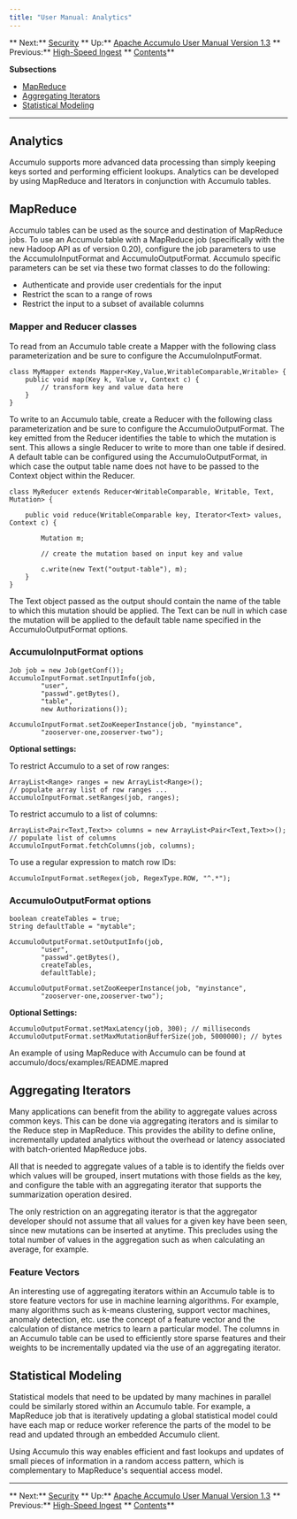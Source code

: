 ```yaml
---
title: "User Manual: Analytics"
---
```


** Next:** [Security][2] ** Up:** [Apache Accumulo User Manual Version 1.3][4] ** Previous:** [High-Speed Ingest][6]   ** [Contents][8]**   
  
<a id="CHILD_LINKS"></a>**Subsections**

* [MapReduce][9]
* [Aggregating Iterators][10]
* [Statistical Modeling][11]

* * *

## <a id="Analytics"></a> Analytics

Accumulo supports more advanced data processing than simply keeping keys sorted and performing efficient lookups. Analytics can be developed by using MapReduce and Iterators in conjunction with Accumulo tables. 

## <a id="MapReduce"></a> MapReduce

Accumulo tables can be used as the source and destination of MapReduce jobs. To use an Accumulo table with a MapReduce job (specifically with the new Hadoop API as of version 0.20), configure the job parameters to use the AccumuloInputFormat and AccumuloOutputFormat. Accumulo specific parameters can be set via these two format classes to do the following: 

* Authenticate and provide user credentials for the input 
* Restrict the scan to a range of rows 
* Restrict the input to a subset of available columns 

### <a id="Mapper_and_Reducer_classes"></a> Mapper and Reducer classes

To read from an Accumulo table create a Mapper with the following class parameterization and be sure to configure the AccumuloInputFormat. 
    
    
    class MyMapper extends Mapper<Key,Value,WritableComparable,Writable> {
        public void map(Key k, Value v, Context c) {
            // transform key and value data here
        }
    }
    

To write to an Accumulo table, create a Reducer with the following class parameterization and be sure to configure the AccumuloOutputFormat. The key emitted from the Reducer identifies the table to which the mutation is sent. This allows a single Reducer to write to more than one table if desired. A default table can be configured using the AccumuloOutputFormat, in which case the output table name does not have to be passed to the Context object within the Reducer. 
    
    
    class MyReducer extends Reducer<WritableComparable, Writable, Text, Mutation> {
    
        public void reduce(WritableComparable key, Iterator<Text> values, Context c) {
            
            Mutation m;
            
            // create the mutation based on input key and value
            
            c.write(new Text("output-table"), m);
        }
    }
    

The Text object passed as the output should contain the name of the table to which this mutation should be applied. The Text can be null in which case the mutation will be applied to the default table name specified in the AccumuloOutputFormat options. 

### <a id="AccumuloInputFormat_options"></a> AccumuloInputFormat options
    
    
    Job job = new Job(getConf());
    AccumuloInputFormat.setInputInfo(job,
            "user",
            "passwd".getBytes(),
            "table",
            new Authorizations());
    
    AccumuloInputFormat.setZooKeeperInstance(job, "myinstance",
            "zooserver-one,zooserver-two");
    

**Optional settings:**

To restrict Accumulo to a set of row ranges: 
    
    
    ArrayList<Range> ranges = new ArrayList<Range>();
    // populate array list of row ranges ...
    AccumuloInputFormat.setRanges(job, ranges);
    

To restrict accumulo to a list of columns: 
    
    
    ArrayList<Pair<Text,Text>> columns = new ArrayList<Pair<Text,Text>>();
    // populate list of columns
    AccumuloInputFormat.fetchColumns(job, columns);
    

To use a regular expression to match row IDs: 
    
    
    AccumuloInputFormat.setRegex(job, RegexType.ROW, "^.*");
    

### <a id="AccumuloOutputFormat_options"></a> AccumuloOutputFormat options
    
    
    boolean createTables = true;
    String defaultTable = "mytable";
    
    AccumuloOutputFormat.setOutputInfo(job,
            "user",
            "passwd".getBytes(),
            createTables,
            defaultTable);
    
    AccumuloOutputFormat.setZooKeeperInstance(job, "myinstance",
            "zooserver-one,zooserver-two");
    

**Optional Settings:**
    
    
    AccumuloOutputFormat.setMaxLatency(job, 300); // milliseconds
    AccumuloOutputFormat.setMaxMutationBufferSize(job, 5000000); // bytes
    

An example of using MapReduce with Accumulo can be found at   
accumulo/docs/examples/README.mapred 

## <a id="Aggregating_Iterators"></a> Aggregating Iterators

Many applications can benefit from the ability to aggregate values across common keys. This can be done via aggregating iterators and is similar to the Reduce step in MapReduce. This provides the ability to define online, incrementally updated analytics without the overhead or latency associated with batch-oriented MapReduce jobs. 

All that is needed to aggregate values of a table is to identify the fields over which values will be grouped, insert mutations with those fields as the key, and configure the table with an aggregating iterator that supports the summarization operation desired. 

The only restriction on an aggregating iterator is that the aggregator developer should not assume that all values for a given key have been seen, since new mutations can be inserted at anytime. This precludes using the total number of values in the aggregation such as when calculating an average, for example. 

### <a id="Feature_Vectors"></a> Feature Vectors

An interesting use of aggregating iterators within an Accumulo table is to store feature vectors for use in machine learning algorithms. For example, many algorithms such as k-means clustering, support vector machines, anomaly detection, etc. use the concept of a feature vector and the calculation of distance metrics to learn a particular model. The columns in an Accumulo table can be used to efficiently store sparse features and their weights to be incrementally updated via the use of an aggregating iterator. 

## <a id="Statistical_Modeling"></a> Statistical Modeling

Statistical models that need to be updated by many machines in parallel could be similarly stored within an Accumulo table. For example, a MapReduce job that is iteratively updating a global statistical model could have each map or reduce worker reference the parts of the model to be read and updated through an embedded Accumulo client. 

Using Accumulo this way enables efficient and fast lookups and updates of small pieces of information in a random access pattern, which is complementary to MapReduce's sequential access model. 

* * *

** Next:** [Security][2] ** Up:** [Apache Accumulo User Manual Version 1.3][4] ** Previous:** [High-Speed Ingest][6]   ** [Contents][8]**

   [2]: Security.html
   [4]: accumulo_user_manual.html
   [6]: High_Speed_Ingest.html
   [8]: Contents.html
   [9]: Analytics.html#MapReduce
   [10]: Analytics.html#Aggregating_Iterators
   [11]: Analytics.html#Statistical_Modeling

